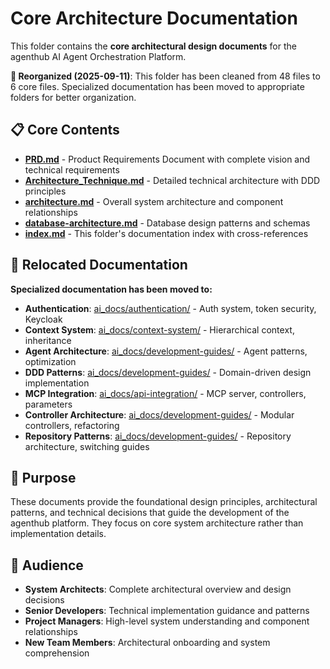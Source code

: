 # Core Architecture Documentation

This folder contains the **core architectural design documents** for the agenthub AI Agent Orchestration Platform.

**🧹 Reorganized (2025-09-11)**: This folder has been cleaned from 48 files to 6 core files. Specialized documentation has been moved to appropriate folders for better organization.

## 📋 Core Contents

- **[PRD.md](PRD.md)** - Product Requirements Document with complete vision and technical requirements
- **[Architecture_Technique.md](Architecture_Technique.md)** - Detailed technical architecture with DDD principles  
- **[architecture.md](architecture.md)** - Overall system architecture and component relationships
- **[database-architecture.md](database-architecture.md)** - Database design patterns and schemas
- **[index.md](index.md)** - This folder's documentation index with cross-references

## 📁 Relocated Documentation

**Specialized documentation has been moved to:**
- **Authentication**: [ai_docs/authentication/](../authentication/) - Auth system, token security, Keycloak
- **Context System**: [ai_docs/context-system/](../context-system/) - Hierarchical context, inheritance  
- **Agent Architecture**: [ai_docs/development-guides/](../development-guides/) - Agent patterns, optimization
- **DDD Patterns**: [ai_docs/development-guides/](../development-guides/) - Domain-driven design implementation
- **MCP Integration**: [ai_docs/api-integration/](../api-integration/) - MCP server, controllers, parameters
- **Controller Architecture**: [ai_docs/development-guides/](../development-guides/) - Modular controllers, refactoring
- **Repository Patterns**: [ai_docs/development-guides/](../development-guides/) - Repository architecture, switching guides

## 🎯 Purpose

These documents provide the foundational design principles, architectural patterns, and technical decisions that guide the development of the agenthub platform. They focus on core system architecture rather than implementation details.

## 👥 Audience

- **System Architects**: Complete architectural overview and design decisions
- **Senior Developers**: Technical implementation guidance and patterns
- **Project Managers**: High-level system understanding and component relationships
- **New Team Members**: Architectural onboarding and system comprehension